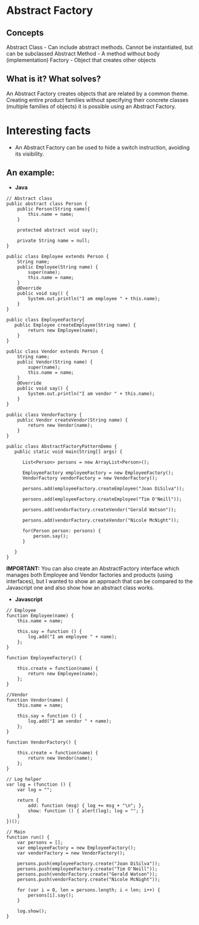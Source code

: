 # Abstract Factory

## Concepts
Abstract Class - Can include abstract methods. Cannot be instantiated, but can be subclassed
Abstract Method - A method without body (implementation)
Factory - Object that creates other objects


## What is it? What solves?

An Abstract Factory creates objects that are related by a common theme. Creating entire product families without specifying their concrete classes (multiple families of objects)
it is possible using an Abstract Factory.

# Interesting facts

* An Abstract Factory can be used to hide a switch instruction, avoiding its visibility.

## An example:
* **Java**

```
// Abstract class
public abstract class Person {
    public Person(String name){
    	this.name = name;
    }
 
    protected abstract void say();

    private String name = null;
}

public class Employee extends Person {
    String name;
    public Employee(String name) {
    	super(name);
        this.name = name;
    }
    @Override
    public void say() {
        System.out.println("I am employee " + this.name);
    }
}

public class EmployeeFactory{
   public Employee createEmployee(String name) {
        return new Employee(name);
    }
}

public class Vendor extends Person {
    String name;
    public Vendor(String name) {
    	super(name);
        this.name = name;
    }
    @Override
    public void say() {
        System.out.println("I am vendor " + this.name);
    }
}

public class VendorFactory {
    public Vendor createVendor(String name) {
        return new Vendor(name);
    }
}

public class AbstractFactoryPatternDemo {
   public static void main(String[] args) {
	   
	  List<Person> persons = new ArrayList<Person>();
       
	  EmployeeFactory employeeFactory = new EmployeeFactory();
	  VendorFactory vendorFactory = new VendorFactory();

	  persons.add(employeeFactory.createEmployee("Joan DiSilva"));

      persons.add(employeeFactory.createEmployee("Tim O'Neill"));

      persons.add(vendorFactory.createVendor("Gerald Watson"));

      persons.add(vendorFactory.createVendor("Nicole McNight"));
      
      for(Person person: persons) {
    	  person.say();
      }
      
   }
}
```

**IMPORTANT:** 
You can also create an AbstractFactory interface which manages both Employee and Vendor factories and products (using interfaces), but I wanted to show an approach that can be compared to the Javascript one and also show how an abstract class works.

* **Javascript**

```
// Employee
function Employee(name) {
    this.name = name;
 
    this.say = function () {
        log.add("I am employee " + name);
    };
}
 
function EmployeeFactory() {
 
    this.create = function(name) {
        return new Employee(name);
    };
}

//Vendor
function Vendor(name) {
    this.name = name;
 
    this.say = function () {
        log.add("I am vendor " + name);
    };
}
 
function VendorFactory() {
 
    this.create = function(name) {
        return new Vendor(name);
    };
}
 
// Log helper
var log = (function () {
    var log = "";
 
    return {
        add: function (msg) { log += msg + "\n"; },
        show: function () { alert(log); log = ""; }
    }
})();
 
// Main
function run() {
    var persons = [];
    var employeeFactory = new EmployeeFactory();
    var vendorFactory = new VendorFactory();
 
    persons.push(employeeFactory.create("Joan DiSilva"));
    persons.push(employeeFactory.create("Tim O'Neill"));
    persons.push(vendorFactory.create("Gerald Watson"));
    persons.push(vendorFactory.create("Nicole McNight"));
 
    for (var i = 0, len = persons.length; i < len; i++) {
        persons[i].say();
    }
 
    log.show();
}
```